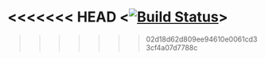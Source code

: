 <<<<<<< HEAD
<[![Build Status](https://travis-ci.org/BorisovSergei113/lab05.svg?branch=master)](https://travis-ci.org/BorisovSergei113/lab05)>
=======
>>>>>>> 02d18d62d809ee94610e0061cd33cf4a07d7788c
